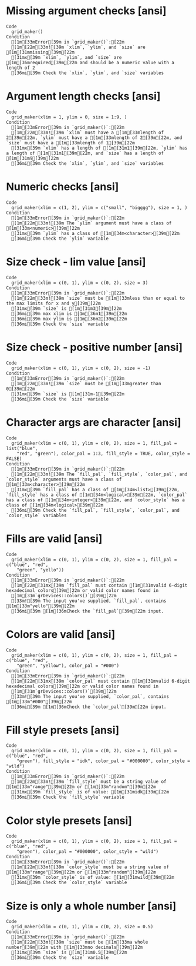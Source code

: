 # Missing argument checks [ansi]

    Code
      grid_maker()
    Condition
      [1m[33mError[39m in `grid_maker()`:[22m
      [1m[22m[33m![39m `xlim`, `ylim`, and `size` are [1m[31mmissing[39m[22m
      [31mx[39m `xlim`, `ylim`, and `size` are [1m[36mrequired[39m[22m and should be a numeric value with a length of 2
      [36mi[39m Check the `xlim`, `ylim`, and `size` variables

# Argument length checks [ansi]

    Code
      grid_maker(xlim = 1, ylim = 0, size = 1:9, )
    Condition
      [1m[33mError[39m in `grid_maker()`:[22m
      [1m[22m[33m![39m `xlim` must have a [1m[33mlength of 2[39m[22m, `ylim` must have a [1m[33mlength of 2[39m[22m, and `size` must have a [1m[33mlength of 1[39m[22m
      [31mx[39m `xlim` has a length of [1m[31m1[39m[22m, `ylim` has a length of [1m[31m1[39m[22m, and `size` has a length of [1m[31m9[39m[22m
      [36mi[39m Check the `xlim`, `ylim`, and `size` variables

# Numeric checks [ansi]

    Code
      grid_maker(xlim = c(1, 2), ylim = c("small", "bigggg"), size = 1, )
    Condition
      [1m[33mError[39m in `grid_maker()`:[22m
      [1m[22m[33m![39m The `ylim` argument must have a class of [1m[33m<numeric>[39m[22m
      [31mx[39m `ylim` has a class of [1m[34m<character>[39m[22m
      [36mi[39m Check the `ylim` variable

# Size check - lim value [ansi]

    Code
      grid_maker(xlim = c(0, 1), ylim = c(0, 2), size = 3)
    Condition
      [1m[33mError[39m in `grid_maker()`:[22m
      [1m[22m[33m![39m `size` must be [1m[33mless than or equal to the max limits for x and y[39m[22m
      [31mx[39m `size` is [1m[31m3[39m[22m
      [36mi[39m max xlim is [1m[36m1[39m[22m
      [36mi[39m max ylim is [1m[36m2[39m[22m
      [36mi[39m Check the `size` variable

# Size check - positive number [ansi]

    Code
      grid_maker(xlim = c(0, 1), ylim = c(0, 2), size = -1)
    Condition
      [1m[33mError[39m in `grid_maker()`:[22m
      [1m[22m[33m![39m `size` must be [1m[33mgreater than 0[39m[22m
      [31mx[39m `size` is [1m[31m-1[39m[22m
      [36mi[39m Check the `size` variable

# Character args are character [ansi]

    Code
      grid_maker(xlim = c(0, 1), ylim = c(0, 2), size = 1, fill_pal = list("blue",
        "red", "green"), color_pal = 1:3, fill_style = TRUE, color_style = FALSE)
    Condition
      [1m[33mError[39m in `grid_maker()`:[22m
      [1m[22m[33m![39m The `fill_pal`, `fill_style`, `color_pal`, and `color_style` arguments must have a class of [1m[33m<character>[39m[22m
      [31mx[39m `fill_pal` has a class of [1m[34m<list>[39m[22m, `fill_style` has a class of [1m[34m<logical>[39m[22m, `color_pal` has a class of [1m[34m<integer>[39m[22m, and `color_style` has a class of [1m[34m<logical>[39m[22m
      [36mi[39m Check the `fill_pal`, `fill_style`, `color_pal`, and `color_style` variables

# Fills are valid [ansi]

    Code
      grid_maker(xlim = c(0, 1), ylim = c(0, 2), size = 1, fill_pal = c("blue", "red",
        "green", "yello"))
    Condition
      [1m[33mError[39m in `grid_maker()`:[22m
      [1m[22m[31mx[39m `fill_pal` must contain [1m[31mvalid 6-digit hexadecimal colors[39m[22m or valid color names found in
      [1m[31m`grDevices::colors()`[39m[22m
      [33m![39m The input you've supplied, `fill_pal`, contains [1m[33m"yello"[39m[22m
      [36mi[39m [1m[36mCheck the `fill_pal`[39m[22m input.

# Colors are valid [ansi]

    Code
      grid_maker(xlim = c(0, 1), ylim = c(0, 2), size = 1, fill_pal = c("blue", "red",
        "green", "yellow"), color_pal = "#000")
    Condition
      [1m[33mError[39m in `grid_maker()`:[22m
      [1m[22m[31mx[39m `color_pal` must contain [1m[31mvalid 6-digit hexadecimal colors[39m[22m or valid color names found in
      [1m[31m`grDevices::colors()`[39m[22m
      [33m![39m The input you've supplied, `color_pal`, contains [1m[33m"#000"[39m[22m
      [36mi[39m [1m[36mCheck the `color_pal`[39m[22m input.

# Fill style presets [ansi]

    Code
      grid_maker(xlim = c(0, 1), ylim = c(0, 2), size = 1, fill_pal = c("blue", "red",
        "green"), fill_style = "idk", color_pal = "#000000", color_style = "wild")
    Condition
      [1m[33mError[39m in `grid_maker()`:[22m
      [1m[22m[33m![39m `fill_style` must be a string value of [1m[33m"range"[39m[22m or [1m[33m"random"[39m[22m
      [31mx[39m `fill_style` is of value: [1m[31midk[39m[22m
      [36mi[39m Check the `fill_style` variable

# Color style presets [ansi]

    Code
      grid_maker(xlim = c(0, 1), ylim = c(0, 2), size = 1, fill_pal = c("blue", "red",
        "green"), color_pal = "#000000", color_style = "wild")
    Condition
      [1m[33mError[39m in `grid_maker()`:[22m
      [1m[22m[33m![39m `color_style` must be a string value of [1m[33m"range"[39m[22m or [1m[33m"random"[39m[22m
      [31mx[39m `color_style` is of value: [1m[31mwild[39m[22m
      [36mi[39m Check the `color_style` variable

# Size is only a whole number [ansi]

    Code
      grid_maker(xlim = c(0, 1), ylim = c(0, 2), size = 0.5)
    Condition
      [1m[33mError[39m in `grid_maker()`:[22m
      [1m[22m[33m![39m `size` must be [1m[33ma whole number[39m[22m with [1m[33mno decimals[39m[22m
      [31mx[39m `size` is [1m[31m0.5[39m[22m
      [36mi[39m Check the `size` variable

